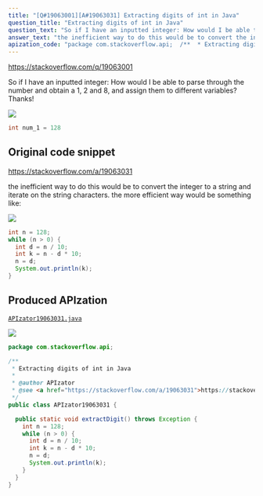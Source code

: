 ```yaml
---
title: "[Q#19063001][A#19063031] Extracting digits of int in Java"
question_title: "Extracting digits of int in Java"
question_text: "So if I have an inputted integer: How would I be able to parse through the number and obtain a 1, 2 and 8, and assign  them to different variables? Thanks!"
answer_text: "the inefficient way to do this would be to convert the integer to a string and iterate on the string characters. the more efficient way would be something like:"
apization_code: "package com.stackoverflow.api;  /**  * Extracting digits of int in Java  *  * @author APIzator  * @see <a href=\"https://stackoverflow.com/a/19063031\">https://stackoverflow.com/a/19063031</a>  */ public class APIzator19063031 {    public static void extractDigit() throws Exception {     int n = 128;     while (n > 0) {       int d = n / 10;       int k = n - d * 10;       n = d;       System.out.println(k);     }   } }"
---
```


https://stackoverflow.com/q/19063001

So if I have an inputted integer:
How would I be able to parse through the number and obtain a 1, 2 and 8, and assign  them to different variables?
Thanks!


<div class="code-logo"><img src="/stackoverflow.png" /></div>

```java
int num_1 = 128
```


## Original code snippet

https://stackoverflow.com/a/19063031

the inefficient way to do this would be to convert the integer to a string and iterate on the string characters.
the more efficient way would be something like:

<div class="code-logo"><img src="/stackoverflow.png" /></div>

```java
int n = 128;
while (n > 0) {
  int d = n / 10;
  int k = n - d * 10;
  n = d;
  System.out.println(k);
}
```

## Produced APIzation

[`APIzator19063031.java`](https://github.com/pasqualesalza/apization-temp-data/raw/master/search/APIzator19063031.java)

<div class="code-logo"><img src="/apizator.png" /></div>

```java
package com.stackoverflow.api;

/**
 * Extracting digits of int in Java
 *
 * @author APIzator
 * @see <a href="https://stackoverflow.com/a/19063031">https://stackoverflow.com/a/19063031</a>
 */
public class APIzator19063031 {

  public static void extractDigit() throws Exception {
    int n = 128;
    while (n > 0) {
      int d = n / 10;
      int k = n - d * 10;
      n = d;
      System.out.println(k);
    }
  }
}

```
